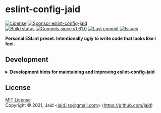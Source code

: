 # eslint-config-jaid


<a href="https://raw.githubusercontent.com/jaid/eslint-config-jaid/master/license.txt"><img src="https://img.shields.io/github/license/jaid/eslint-config-jaid?style=flat-square" alt="License"/></a> <a href="https://github.com/sponsors/jaid"><img src="https://img.shields.io/badge/<3-Sponsor-FF45F1?style=flat-square" alt="Sponsor eslint-config-jaid"/></a>  
<a href="https://actions-badge.atrox.dev/jaid/eslint-config-jaid/goto"><img src="https://img.shields.io/endpoint.svg?style=flat-square&url=https%3A%2F%2Factions-badge.atrox.dev%2Fjaid%2Feslint-config-jaid%2Fbadge" alt="Build status"/></a> <a href="https://github.com/jaid/eslint-config-jaid/commits"><img src="https://img.shields.io/github/commits-since/jaid/eslint-config-jaid/v1.61.0?style=flat-square&logo=github" alt="Commits since v1.61.0"/></a> <a href="https://github.com/jaid/eslint-config-jaid/commits"><img src="https://img.shields.io/github/last-commit/jaid/eslint-config-jaid?style=flat-square&logo=github" alt="Last commit"/></a> <a href="https://github.com/jaid/eslint-config-jaid/issues"><img src="https://img.shields.io/github/issues/jaid/eslint-config-jaid?style=flat-square&logo=github" alt="Issues"/></a>  

**Personal ESLint preset. Intentionally ugly to write code that looks like I feel.**




























## Development

<details>
<summary><b>Development hints for maintaining and improving eslint-config-jaid</b></summary>



Setting up:
```bash
git clone git@github.com:jaid/eslint-config-jaid.git
cd eslint-config-jaid
npm install
```
Testing in production environment:
```bash
npm run test
```

</details>

## License
[MIT License](https://raw.githubusercontent.com/jaid/eslint-config-jaid/master/license.txt)  
Copyright © 2021, Jaid \<jaid.jsx@gmail.com> (https://github.com/jaid)

<!---
Readme generated with tldw v7.3.1
https://github.com/Jaid/tldw
-->